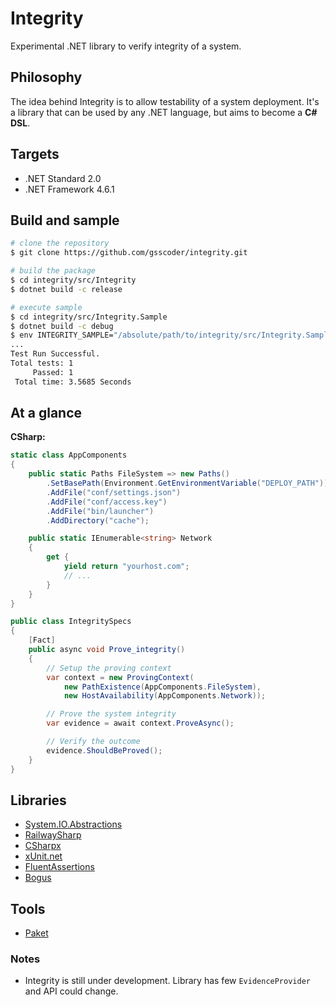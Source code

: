# Integrity

Experimental .NET library to verify integrity of a system.

## Philosophy

The idea behind Integrity is to allow testability of a system deployment. It's a library that can be used by any .NET language, but aims to become a **C# DSL**.

## Targets

- .NET Standard 2.0
- .NET Framework 4.6.1

## Build and sample

```sh
# clone the repository
$ git clone https://github.com/gsscoder/integrity.git

# build the package
$ cd integrity/src/Integrity
$ dotnet build -c release

# execute sample
$ cd integrity/src/Integrity.Sample
$ dotnet build -c debug
$ env INTEGRITY_SAMPLE="/absolute/path/to/integrity/src/Integrity.Sample/data" dotnet test
...                                                                                                 
Test Run Successful.
Total tests: 1
     Passed: 1
 Total time: 3.5685 Seconds
```

## At a glance

**CSharp:**
```csharp
static class AppComponents 
{
    public static Paths FileSystem => new Paths()
        .SetBasePath(Environment.GetEnvironmentVariable("DEPLOY_PATH"))
        .AddFile("conf/settings.json")
        .AddFile("conf/access.key")
        .AddFile("bin/launcher")
        .AddDirectory("cache");

    public static IEnumerable<string> Network
    {
        get {
            yield return "yourhost.com";
            // ...
        }
    }
}

public class IntegritySpecs
{
    [Fact]
    public async void Prove_integrity()
    {
        // Setup the proving context
        var context = new ProvingContext(
            new PathExistence(AppComponents.FileSystem),
            new HostAvailability(AppComponents.Network));

        // Prove the system integrity
        var evidence = await context.ProveAsync();

        // Verify the outcome
        evidence.ShouldBeProved();
    }
}
```

## Libraries

- [System.IO.Abstractions](https://github.com/System-IO-Abstractions/System.IO.Abstractions)
- [RailwaySharp](https://github.com/gsscoder/railwaysharp)
- [CSharpx](https://github.com/gsscoder/csharpx)
- [xUnit.net](https://github.com/xunit/xunit)
- [FluentAssertions](https://github.com/fluentassertions/fluentassertions)
- [Bogus](https://github.com/bchavez/Bogus)

## Tools

- [Paket](https://github.com/fsprojects/Paket)

### Notes

- Integrity is still under development. Library has few `EvidenceProvider` and API could change.